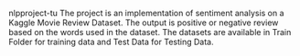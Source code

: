 nlpproject-tu
The project is an implementation of sentiment analysis on a Kaggle Movie Review Dataset. The output is positive or negative review based on the words used in the dataset.
The datasets are available in Train Folder for training data and Test Data for Testing Data.
